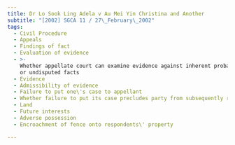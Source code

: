 ```yaml
---
title: Dr Lo Sook Ling Adela v Au Mei Yin Christina and Another
subtitle: "[2002] SGCA 11 / 27\_February\_2002"
tags:
  - Civil Procedure
  - Appeals
  - Findings of fact
  - Evaluation of evidence
  - >-
    Whether appellate court can examine evidence against inherent probabilities
    or undisputed facts
  - Evidence
  - Admissibility of evidence
  - Failure to put one\'s case to appellant
  - Whether failure to put its case precludes party from subsequently raising it
  - Land
  - Future interests
  - Adverse possession
  - Encroachment of fence onto respondents\' property

---
```


